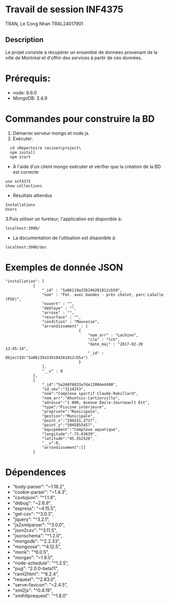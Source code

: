 # Travail de session INF4375

TRAN, Le Cong Nhan
TRAL24017901

## Description

Le projet consiste à récupérer un ensemble de données provenant de la ville de Montréal et d'offrir des
services à partir de ces données.

Prérequis:
==========
* node: 8.6.0 
* MongoDB: 3.4.9


Commandes pour construire la BD
===================================
1. Démarrer serveur mongo et node js.
2. Exécuter:
```Shell
  cd <Répertoire racine>\project\
  npm install
  npm start
```
- À l'aide d'un client mongo exécuter et 
  vérifier que la création de la BD est correcte
```Shell
use inf4375
show collections
```

- Résultats attendus

```Shell
Installations
Users
```
3.Puis utiliser un fureteur, l'application est disponible à:
```
localhost:3000/
```

- La documentation de l'utilsation est disponible à:
```
localhost:3000/doc
```

Exemples de donnée JSON
=======================
```
"installation": [    
            {
                "_id" : "5a06119a33b194281812cb59",
                "nom" : "Pat. avec bandes - près chalet, parc LaSalle (PSE)",
                "ouvert" : "",
                "deblaye" : "",
                "arrose" : "",
                "resurface" : "",
                "condition" : "Mauvaise",
                "arrondissement" : [
                                {
                                    "nom_arr" : "Lachine",
                                    "cle" : "lch",
                                    "date_maj" : "2017-02-20 13:45:14",
                                    "_id" : ObjectId("5a06119a33b194281812cb5a")
                                }	
                ],
                "__v" : 0
            },
            {
                "_id":"5a268f6833a7de13004ed490",
                "id_uev":"3114253",
                "nom":"Complexe sportif Claude-Robillard",
                "nom_arr":"Ahuntsic-Cartierville",
                "adresse":"1 000, Avenue Émile-Journeault Est",
                "type":"Piscine intérieure",
                "propriete":"Municipale",
                "gestion":"Municipale",
                "point_x":"294151,2717",
                "point_y":"5045855457",
                "equipement":"Complexe aquatique",
                "longitude":"-73.63639",
                "latitude":"45.552526",
                "__v":0,
                "arrondissement":[]
            }
```			
Dépendences
============
*    "body-parser": "~1.18.2",
*    "cookie-parser": "~1.4.3",
*    "csvtojson": "^1.1.9",
*    "debug": "~2.6.9",
*    "express": "~4.15.5",
*    "get-csv": "^3.0.3",
*    "jquery": "^3.2.1",
*    "js2xmlparser": "^3.0.0",
*    "json2csv": "^3.11.5",
*    "jsonschema": "^1.2.0",
*    "mongodb": "^2.2.33",
*    "mongoose": "^4.12.5",
*    "monk": "^6.0.5",
*    "morgan": "~1.9.0",
*    "node-schedule": "^1.2.5",
*    "pug": "2.0.0-beta11",
*    "raml2html": "^6.2.4",
*    "request": "^2.83.0",
*    "serve-favicon": "~2.4.5",
*    "xml2js": "^0.4.19",
*    "xmlhttprequest": "^1.8.0"
